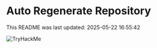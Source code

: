 # Auto Regenerate Repository

This README was last updated: 2025-05-22 16:55:42

 ![TryHackMe](https://tryhackme.com/badge/533634)